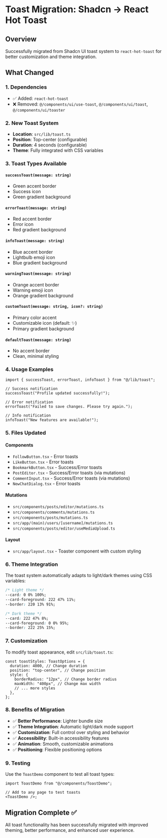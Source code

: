 # Toast Migration: Shadcn → React Hot Toast

## Overview

Successfully migrated from Shadcn UI toast system to `react-hot-toast` for better customization and theme integration.

## What Changed

### 1. **Dependencies**

- ✅ Added: `react-hot-toast`
- ❌ Removed: `@/components/ui/use-toast`, `@/components/ui/toast`, `@/components/ui/toaster`

### 2. **New Toast System**

- **Location**: `src/lib/toast.ts`
- **Position**: Top-center (configurable)
- **Duration**: 4 seconds (configurable)
- **Theme**: Fully integrated with CSS variables

### 3. **Toast Types Available**

#### `successToast(message: string)`

- Green accent border
- Success icon
- Green gradient background

#### `errorToast(message: string)`

- Red accent border
- Error icon
- Red gradient background

#### `infoToast(message: string)`

- Blue accent border
- Lightbulb emoji icon
- Blue gradient background

#### `warningToast(message: string)`

- Orange accent border
- Warning emoji icon
- Orange gradient background

#### `customToast(message: string, icon?: string)`

- Primary color accent
- Customizable icon (default: ✨)
- Primary gradient background

#### `defaultToast(message: string)`

- No accent border
- Clean, minimal styling

### 4. **Usage Examples**

```tsx
import { successToast, errorToast, infoToast } from "@/lib/toast";

// Success notification
successToast("Profile updated successfully!");

// Error notification
errorToast("Failed to save changes. Please try again.");

// Info notification
infoToast("New features are available!");
```

### 5. **Files Updated**

#### Components

- `FollowButton.tsx` - Error toasts
- `LikeButton.tsx` - Error toasts
- `BookmarkButton.tsx` - Success/Error toasts
- `PostEditor.tsx` - Success/Error toasts (via mutations)
- `CommentInput.tsx` - Success/Error toasts (via mutations)
- `NewChatDialog.tsx` - Error toasts

#### Mutations

- `src/components/posts/editor/mutations.ts`
- `src/components/comments/mutations.ts`
- `src/components/posts/mutations.ts`
- `src/app/(main)/users/[username]/mutations.ts`
- `src/components/posts/editor/useMediaUpload.ts`

#### Layout

- `src/app/layout.tsx` - Toaster component with custom styling

### 6. **Theme Integration**

The toast system automatically adapts to light/dark themes using CSS variables:

```css
/* Light theme */
--card: 0 0% 100%;
--card-foreground: 222 47% 11%;
--border: 220 13% 91%;

/* Dark theme */
--card: 222 47% 8%;
--card-foreground: 0 0% 95%;
--border: 222 25% 15%;
```

### 7. **Customization**

To modify toast appearance, edit `src/lib/toast.ts`:

```tsx
const toastStyles: ToastOptions = {
  duration: 4000, // Change duration
  position: "top-center", // Change position
  style: {
    borderRadius: "12px", // Change border radius
    maxWidth: "400px", // Change max width
    // ... more styles
  },
};
```

### 8. **Benefits of Migration**

- ✅ **Better Performance**: Lighter bundle size
- ✅ **Theme Integration**: Automatic light/dark mode support
- ✅ **Customization**: Full control over styling and behavior
- ✅ **Accessibility**: Built-in accessibility features
- ✅ **Animation**: Smooth, customizable animations
- ✅ **Positioning**: Flexible positioning options

### 9. **Testing**

Use the `ToastDemo` component to test all toast types:

```tsx
import ToastDemo from "@/components/ToastDemo";

// Add to any page to test toasts
<ToastDemo />;
```

## Migration Complete ✅

All toast functionality has been successfully migrated with improved theming, better performance, and enhanced user experience.

